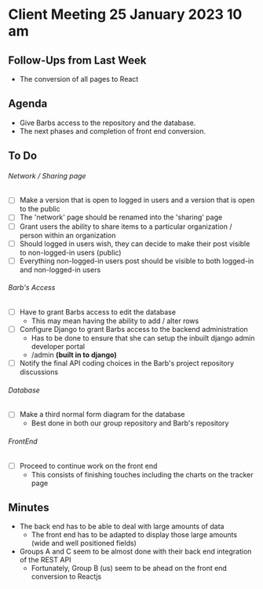 # Client Meeting 25 January 2023 10 am

## Follow-Ups from Last Week

- The conversion of all pages to React

## Agenda

- Give Barbs access to the repository and the database.
- The next phases and completion of front end conversion.

## To Do

###### Network / Sharing page

- [ ] Make a version that is open to logged in users and a version that is open to the public
- [ ] The 'network' page should be renamed into the 'sharing' page
- [ ] Grant users the ability to share items to a particular organization / person within an organization
- [ ] Should logged in users wish, they can decide to make their post visible to non-logged-in users (public)
- [ ] Everything non-logged-in users post should be visible to both logged-in and non-logged-in users

###### Barb's Access

- [ ] Have to grant Barbs access to edit the database
  - This may mean having the ability to add / alter rows
- [ ] Configure Django to grant Barbs access to the backend administration
  - Has to be done to ensure that she can setup the inbuilt django admin developer portal
  - /admin **(built in to django)**
- [ ] Notify the final API coding choices in the Barb's project repository discussions

###### Database

- [ ] Make a third normal form diagram for the database
  - Best done in both our group repository and Barb's repository

###### FrontEnd

- [ ] Proceed to continue work on the front end
  - This consists of finishing touches including the charts on the tracker page

## Minutes

- The back end has to be able to deal with large amounts of data
  - The front end has to be adapted to display those large amounts (wide and well positioned fields)
- Groups A and C seem to be almost done with their back end integration of the REST API
  - Fortunately, Group B (us) seem to be ahead on the front end conversion to Reactjs
